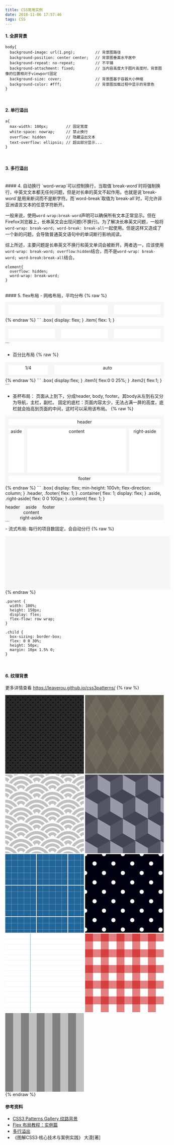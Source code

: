 ```yaml
---
title: CSS常用实例
date: 2018-11-06 17:57:46
tags: CSS
---
```


#### 1. 全屏背景
```
body{
  background-image: url(1.png);         // 背景图路径
  background-position: center center;   // 背景图垂直水平居中
  background-repeat: no-repeat;         // 不平铺
  background-attachment: fixed;         // 当内容高度大于图片高度时，背景图像的位置相对于viewport固定
  background-size: cover;               // 背景图基于容器大小伸缩
  background-color: #fff;               // 背景图加载过程中显示的背景色
}
```
<br/>

#### 2. 单行溢出
```
a{
  max-width: 100px;        // 固定宽度
  white-space: nowrap;     // 禁止换行
  overflow: hidden         // 隐藏溢出文本
  text-overflow: ellipsis; // 超出部分显示...
}
```
<br/>

#### 3. 多行溢出

<br/>
#### 4. 自动换行
`word-wrap`可以控制换行，当取值`break-word`时将强制换行，中英文文本都无任何问题，但是对长串的英文不起作用。也就是说`break-word`是用来断词而不是断字符。而`word-break`取值为`break-all`时，可允许非亚洲语言文本的任意字符断开。

一般来说，使用`word-wrap:break-word`声明可以确保所有文本正常显示。但在Firefox浏览器上，长串英文会出现问题(不换行)。为了解决长串英文问题，一般将`word-wrap: break-word; word-break: break-all`一起使用。但是这样又造成了一个新的问题，会导致普通英文语句中的单词断行影响阅读。

综上所述，主要问题是长串英文不换行和英文单词会被断开。两者选一，应该使用`word-wrap: break-word; overflow:hidden`结合，而不是`word-wrap: break-word; word-break:break-all`结合。
```
element{
  overflow: hidden;
  word-wrap: break-word;
}
```

<br/>
#### 5. flex布局
- 网格布局，平均分布
{% raw %}
<style>
.box{
  width:100%;
  height:50px;
  display:flex;
  margin-top:10px;
  background:#f6f6f6;
}
.item{
  background:#fff;
  margin:10px;
  flex:1;
}
</style>
<div class="box">
  <div class="item"></div>
  <div class="item"></div>
  <div class="item"></div>
</div>
{% endraw %}
```
.box{
  display: flex;
}
.item{
  flex: 1;
}
<div class="box">
  <div class="item"></div>
  <div class="item"></div>
  <div class="item"></div>
</div>
```
<br/>

- 百分比布局
{% raw %}
<style>
.box{
  width:100%;
  height:50px;
  display:flex;
  margin-top:10px;
  background:#f6f6f6;
  text-align:center;
}
.item1{
  background:#fff;
  margin:10px;
  flex:0 0 25%;
}
.item2{
  background:#fff;
  margin:10px;
  flex:1;
}
</style>
<div class="box">
  <div class="item1">1/4</div>
  <div class="item2">auto</div>
</div>
{% endraw %}
```
.box{
  display:flex;
}
.item1{
  flex:0 0 25%;
}
.item2{
  flex:1;
}
```
<br/>

- 圣杯布局： 页面从上到下，分成header, body, footer。其body从左到右又分为导航，主栏，副栏。
固定的底栏：页面内容太少，无法占满一屏的高度，底栏就会抬高到页面的中间，这时可以采用该布局。
{% raw %}
<style>
.box1{
  display: flex;
  min-height: 200px;
  flex-direction: column;
  margin-top: 10px;
  background:#f6f6f6;
  text-align: center;
  padding:10px;
}
.box1 div{
  background: #fff;
}
.box1 .box1-container{
  background: #f6f6f6;
}
.box1 .box1-header{
  flex:0 0 20px;
}
.box1 .box1-footer{
  flex:0 0 20px;
}
.box1-container{
  flex: 1;
  display:flex;
  margin: 10px 0;
}
.box1-aside{
  order: -1;
  flex: 0 0 50px;
  margin-right: 10px;
}
.box1-right-aside{
  order: 1;
  flex: 0 0 100px;
  margin-left: 10px;
}
.box1-content{
  flex: 1;
}

</style>
<div class="box1">
  <div class="box1-header">header</div>
  <div class="box1-container">
    <div class="box1-aside">aside</div>
    <div class="box1-content">content</div>
    <div class="box1-right-aside">right-aside</div>
  </div>
  </section>
  <div class="box1-footer">footer</div>
</div>
{% endraw %}
```
.box{
  display: flex;
  min-height: 100vh;
  flex-direction: column;
}
.header, .footer{
  flex: 1;
}
.container{
  flex: 1;
  display: flex;
}
.aside, .right-aside{
  flex: 0 0 100px;
}
.content{
  flex: 1;
}
<div class="box">
  <div class="header">header</div>
  <div class="container">
    <div class="aside">aside</div>
    <div class="content">content</div>
    <div class="right-aside">right-aside</div>
  </div>
  <div class="footer">footer</div>
</div>
```

<br/>
- 流式布局: 每行的项目数固定，会自动分行
{% raw %}
<style>
.parent {
  width: 100%;
  height: 150px;
  background-color: #f6f6f6;
  display: flex;
  flex-flow: row wrap;
  padding: 10px;
}

.child {
  box-sizing: border-box;
  background-color: #fff;
  flex: 0 0 30%;
  height: 50px;
  margin: 10px 1.5% 0;
}
</style>
<div class="parent">
  <div class="child"></div>
  <div class="child"></div>
  <div class="child"></div>
  <div class="child"></div>
  <div class="child"></div>
</div>
{% endraw %}

  ```
  .parent {
    width: 100%;
    height: 150px;
    display: flex;
    flex-flow: row wrap;
  }

  .child {
    box-sizing: border-box;
    flex: 0 0 30%;
    height: 50px;
    margin: 10px 1.5% 0;
  }
  ```

<br/>

#### 6. 纹理背景
更多详情查看 https://leaverou.github.io/css3patterns/
{% raw %}
<style>
.veins div{
  width: 250px;
  height: 250px;
  display: inline-block;
}
.veins1{
  background:
  radial-gradient(black 15%, transparent 16%) 0 0,
  radial-gradient(black 15%, transparent 16%) 8px 8px,
  radial-gradient(rgba(255,255,255,.1) 15%, transparent 20%) 0 1px,
  radial-gradient(rgba(255,255,255,.1) 15%, transparent 20%) 8px 9px;
  background-color:#282828;
  background-size:16px 16px;
}
.veins2{
  background-color: #6d695c;
  background-image:
  repeating-linear-gradient(120deg, rgba(255,255,255,.1), rgba(255,255,255,.1) 1px, transparent 1px, transparent 60px),
  repeating-linear-gradient(60deg, rgba(255,255,255,.1), rgba(255,255,255,.1) 1px, transparent 1px, transparent 60px),
  linear-gradient(60deg, rgba(0,0,0,.1) 25%, transparent 25%, transparent 75%, rgba(0,0,0,.1) 75%, rgba(0,0,0,.1)),
  linear-gradient(120deg, rgba(0,0,0,.1) 25%, transparent 25%, transparent 75%, rgba(0,0,0,.1) 75%, rgba(0,0,0,.1));
  background-size: 70px 120px;
}
.veins3{
  background-color:silver;
  background-image:
  radial-gradient(circle at 100% 150%, silver 24%, white 25%, white 28%, silver 29%, silver 36%, white 36%, white 40%, transparent 40%, transparent),
  radial-gradient(circle at 0    150%, silver 24%, white 25%, white 28%, silver 29%, silver 36%, white 36%, white 40%, transparent 40%, transparent),
  radial-gradient(circle at 50%  100%, white 10%, silver 11%, silver 23%, white 24%, white 30%, silver 31%, silver 43%, white 44%, white 50%, silver 51%, silver 63%, white 64%, white 71%, transparent 71%, transparent),
  radial-gradient(circle at 100% 50%, white 5%, silver 6%, silver 15%, white 16%, white 20%, silver 21%, silver 30%, white 31%, white 35%, silver 36%, silver 45%, white 46%, white 49%, transparent 50%, transparent),
  radial-gradient(circle at 0    50%, white 5%, silver 6%, silver 15%, white 16%, white 20%, silver 21%, silver 30%, white 31%, white 35%, silver 36%, silver 45%, white 46%, white 49%, transparent 50%, transparent);
  background-size: 100px 50px;
}
.veins4{
  background-color:#556;
  background-image: linear-gradient(30deg, #445 12%, transparent 12.5%, transparent 87%, #445 87.5%, #445),
  linear-gradient(150deg, #445 12%, transparent 12.5%, transparent 87%, #445 87.5%, #445),
  linear-gradient(30deg, #445 12%, transparent 12.5%, transparent 87%, #445 87.5%, #445),
  linear-gradient(150deg, #445 12%, transparent 12.5%, transparent 87%, #445 87.5%, #445),
  linear-gradient(60deg, #99a 25%, transparent 25.5%, transparent 75%, #99a 75%, #99a),
  linear-gradient(60deg, #99a 25%, transparent 25.5%, transparent 75%, #99a 75%, #99a);
  background-size:80px 140px;
  background-position: 0 0, 0 0, 40px 70px, 40px 70px, 0 0, 40px 70px;
}
.veins5{
  background-color:#269;
  background-image: linear-gradient(white 2px, transparent 2px),
  linear-gradient(90deg, white 2px, transparent 2px),
  linear-gradient(rgba(255,255,255,.3) 1px, transparent 1px),
  linear-gradient(90deg, rgba(255,255,255,.3) 1px, transparent 1px);
  background-size: 100px 100px, 100px 100px, 20px 20px, 20px 20px;
  background-position:-2px -2px, -2px -2px, -1px -1px, -1px -1px;
}
.veins6{
  background-color:#001;
  background-image: radial-gradient(white 15%, transparent 16%),
  radial-gradient(white 15%, transparent 16%);
  background-size: 60px 60px;
  background-position: 0 0, 30px 30px;
}
.veins7{
  background-color: #fff;
  background-image:
  linear-gradient(90deg, transparent 79px, #abced4 79px, #abced4 81px, transparent 81px),
  linear-gradient(#eee .1em, transparent .1em);
  background-size: 100% 1.2em;
}
.veins8{
  background-color:white;
  background-image: linear-gradient(90deg, rgba(200,0,0,.5) 50%, transparent 50%),
  linear-gradient(rgba(200,0,0,.5) 50%, transparent 50%);
  background-size:50px 50px;
}
.veins9{
  background-color: gray;
  background-image: linear-gradient(90deg, transparent 50%, rgba(255,255,255,.5) 50%);
  background-size: 50px 50px;
}
</style>
<div class="veins">
  <div class="veins1"></div>
  <div class="veins2"></div>
  <div class="veins3"></div>
  <div class="veins4"></div>
  <div class="veins5"></div>
  <div class="veins6"></div>
  <div class="veins7"></div>
  <div class="veins8"></div>
  <div class="veins9"></div>
</div>
{% endraw %}

<br/>



#### 参考资料

- [CSS3 Patterns Gallery 纹路背景](https://leaverou.github.io/css3patterns/)
- [Flex 布局教程：实例篇](http://www.ruanyifeng.com/blog/2015/07/flex-examples.html)
- [多行溢出](https://www.jianshu.com/p/d2be62a507b8)
- 《图解CSS3·核心技术与案例实践》 大漠[著]